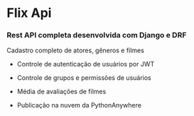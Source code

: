 # Flix Api

### Rest API completa desenvolvida com Django e DRF
Cadastro completo de atores, gêneros e filmes

* Controle de autenticação de usuários por JWT

* Controle de grupos e permissões de usuários

* Média de avaliações de filmes

* Publicação na nuvem da PythonAnywhere